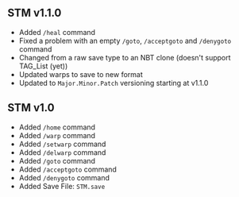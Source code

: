 ## STM v1.1.0
* Added `/heal` command
* Fixed a problem with an empty `/goto`, `/acceptgoto` and `/denygoto` command
* Changed from a raw save type to an NBT clone (doesn't support TAG_List (yet))
* Updated warps to save to new format
* Updated to `Major.Minor.Patch` versioning starting at v1.1.0

## STM v1.0
* Added `/home` command
* Added `/warp` command
* Added `/setwarp` command
* Added `/delwarp` command
* Added `/goto` command
* Added `/acceptgoto` command
* Added `/denygoto` command
* Added Save File: `STM.save` 